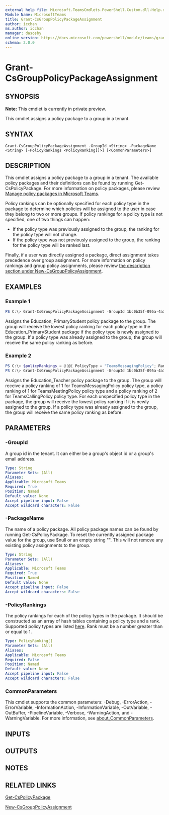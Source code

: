 ```yaml
---
external help file: Microsoft.TeamsCmdlets.PowerShell.Custom.dll-Help.xml
Module Name: MicrosoftTeams
title: Grant-CsGroupPolicyPackageAssignment
author: icchan
ms.author: icchan
manager: dasosby
online version: https://docs.microsoft.com/powershell/module/teams/grant-csgrouppolicypackageassignment
schema: 2.0.0
---
```


# Grant-CsGroupPolicyPackageAssignment

## SYNOPSIS

**Note:** This cmdlet is currently in private preview.

This cmdlet assigns a policy package to a group in a tenant.

## SYNTAX

```
Grant-CsGroupPolicyPackageAssignment -GroupId <String> -PackageName <String> [-PolicyRankings <PolicyRanking[]>] [<CommonParameters>]
```

## DESCRIPTION

This cmdlet assigns a policy package to a group in a tenant. The available policy packages and their definitions can be found by running Get-CsPolicyPackage. For more information on policy packages, please review [Manage policy packages in Microsoft Teams](https://docs.microsoft.com/MicrosoftTeams/manage-policy-packages).

Policy rankings can be optionally specified for each policy type in the package to determine which policies will be assigned to the user in case they belong to two or more groups. If policy rankings for a policy type is not specified, one of two things can happen:

- If the policy type was previously assigned to the group, the ranking for the policy type will not change.
- If the policy type was not previously assigned to the group, the ranking for the policy type will be ranked last.

Finally, if a user was directly assigned a package, direct assignment takes precedence over group assignment. For more information on policy rankings and group policy assignments, please review [the description section under New-CsGroupPolicyAssignment](https://docs.microsoft.com/powershell/module/teams/new-csgrouppolicyassignment#description).

## EXAMPLES

### Example 1
```powershell
PS C:\> Grant-CsGroupPolicyPackageAssignment -GroupId 1bc0b35f-095a-4a37-a24c-c4b6049816ab -PackageName Education_PrimaryStudent
```

Assigns the Education_PrimaryStudent policy package to the group. The group will receive the lowest policy ranking for each policy type in the Education_PrimaryStudent package if the policy type is newly assigned to the group. If a policy type was already assigned to the group, the group will receive the same policy ranking as before.

### Example 2
```powershell
PS C:\> $policyRankings = @(@{ PolicyType = "TeamsMessagingPolicy"; Rank = 1 }, @{ PolicyType = "TeamsMeetingPolicy"; Rank = 1 }, @{ PolicyType = "TeamsCallingPolicy"; Rank = 2 })
PS C:\> Grant-CsGroupPolicyPackageAssignment -GroupId 1bc0b35f-095a-4a37-a24c-c4b6049816ab -PackageName Education_Teacher -PolicyRankings $policyRankings
```

Assigns the Education_Teacher policy package to the group. The group will receive a policy ranking of 1 for TeamsMessagingPolicy policy type, a policy ranking of 1 for TeamsMeetingPolicy policy type and a policy ranking of 2 for TeamsCallingPolicy policy type. For each unspecified policy type in the package, the group will receive the lowest policy ranking if it is newly assigned to the group. If a policy type was already assigned to the group, the group will receive the same policy ranking as before.

## PARAMETERS

### -GroupId

A group id in the tenant. It can either be a group's object id or a group's email address.

```yaml
Type: String
Parameter Sets: (All)
Aliases:
Applicable: Microsoft Teams
Required: True
Position: Named
Default value: None
Accept pipeline input: False
Accept wildcard characters: False
```

### -PackageName

The name of a policy package. All policy package names can be found by running Get-CsPolicyPackage. To reset the currently assigned package value for the group, use $null or an empty string "". This will not remove any existing policy assignments to the group.

```yaml
Type: String
Parameter Sets: (All)
Aliases:
Applicable: Microsoft Teams
Required: True
Position: Named
Default value: None
Accept pipeline input: False
Accept wildcard characters: False
```

### -PolicyRankings

The policy rankings for each of the policy types in the package. It should be constructed as an array of hash tables containing a policy type and a rank. Supported policy types are listed [here](https://docs.microsoft.com/MicrosoftTeams/manage-policy-packages#what-is-a-policy-package). Rank must be a number greater than or equal to 1.

```yaml
Type: PolicyRanking[]
Parameter Sets: (All)
Aliases:
Applicable: Microsoft Teams
Required: False
Position: Named
Default value: None
Accept pipeline input: False
Accept wildcard characters: False
```

### CommonParameters
This cmdlet supports the common parameters: -Debug, -ErrorAction, -ErrorVariable, -InformationAction, -InformationVariable, -OutVariable, -OutBuffer, -PipelineVariable, -Verbose, -WarningAction, and -WarningVariable. For more information, see [about_CommonParameters](https://go.microsoft.com/fwlink/?LinkID=113216).

## INPUTS

## OUTPUTS

## NOTES

## RELATED LINKS

[Get-CsPolicyPackage](https://docs.microsoft.com/powershell/module/teams/get-cspolicypackage)

[New-CsGroupPolicyAssignment](https://docs.microsoft.com/powershell/module/teams/new-csgrouppolicyassignment)
